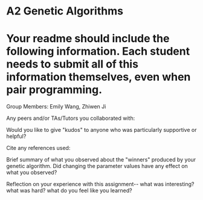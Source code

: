 # A2 Genetic Algorithms

# Your readme should include the following information. Each student needs to submit all of this information themselves, even when pair programming. 

Group Members: Emily Wang, Zhiwen Ji

Any peers and/or TAs/Tutors you collaborated with:

Would you like to give "kudos" to anyone who was particularly supportive or helpful?

Cite any references used:

Brief summary of what you observed about the "winners" produced by your genetic algorithm. Did changing the parameter values have any effect on what you observed?

Reflection on your experience with this assignment-- what was interesting? what was hard? what do you feel like you learned?